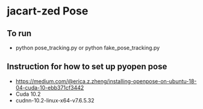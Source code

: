 # jacart-zed Pose 

## To run
- python pose_tracking.py or python fake_pose_tracking.py

## Instruction for how to set up pyopen pose 
- https://medium.com/@erica.z.zheng/installing-openpose-on-ubuntu-18-04-cuda-10-ebb371cf3442
- Cuda 10.2
- cudnn-10.2-linux-x64-v7.6.5.32
